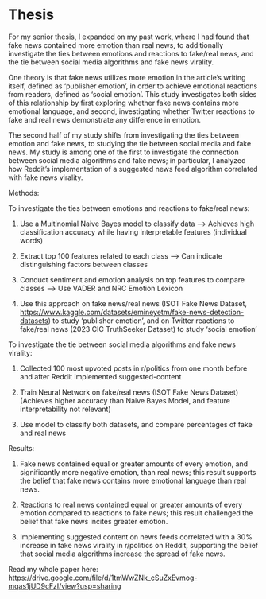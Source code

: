 # Thesis

For my senior thesis, I expanded on my past work, where I had found that fake news contained more emotion than real news, to additionally investigate the ties between emotions and reactions to fake/real news, and the tie between social media algorithms and fake news virality. 

One theory is that fake news utilizes more emotion in the article’s writing itself, defined as ‘publisher emotion’, in order to achieve emotional reactions from readers, defined as ‘social emotion’. This study investigates both sides of this relationship by first exploring whether fake news contains more emotional language, and second, investigating whether Twitter reactions to fake and real news demonstrate any difference in emotion. 

The second half of my study shifts from investigating the ties between emotion and fake news, to studying the tie between social media and fake news. My study is among one of the first to investigate the connection between social media algorithms and fake news; in particular, I analyzed how Reddit’s implementation of a suggested news feed algorithm correlated with fake news virality. 

Methods: 

To investigate the ties between emotions and reactions to fake/real news: 

1. Use a Multinomial Naive Bayes model to classify data --> Achieves high classification accuracy while having interpretable features (individual words)

2. Extract top 100 features related to each class --> Can indicate distinguishing factors between classes

3. Conduct sentiment and emotion analysis on top features to compare classes --> Use VADER and NRC Emotion Lexicon

4. Use this approach on fake news/real news (ISOT Fake News Dataset, https://www.kaggle.com/datasets/emineyetm/fake-news-detection-datasets)  to study ‘publisher emotion’, and on Twitter reactions to fake/real news (2023 CIC TruthSeeker Dataset) to study ‘social emotion’

To investigate the tie between social media algorithms and fake news virality: 

1. Collected 100 most upvoted posts in r/politics from one month before and after Reddit implemented suggested-content

2. Train Neural Network on fake/real news (ISOT Fake News Dataset) 
(Achieves higher accuracy than Naive Bayes Model, and feature interpretability not relevant)

3. Use model to classify both datasets, and compare percentages of fake and real news

Results: 

1. Fake news contained equal or greater amounts of every emotion, and significantly more negative emotion, than real news; this result supports the belief that fake news contains more emotional language than real news. 

2. Reactions to real news contained equal or greater amounts of every emotion compared to reactions to fake news; this result challenged the belief that fake news incites greater emotion.

3. Implementing suggested content on news feeds correlated with a 30% increase in fake news virality in r/politics on Reddit, supporting the belief that social media algorithms increase the spread of fake news. 


Read my whole paper here: https://drive.google.com/file/d/1tmWwZNk_cSuZxEvmog-mqas1jUD9cFzI/view?usp=sharing 
